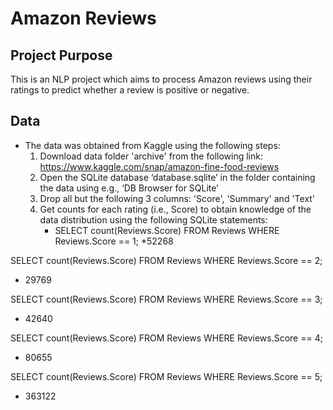 # Amazon Reviews

## Project Purpose
This is an NLP project which aims to process Amazon reviews using their ratings to predict whether a review is positive or negative.

## Data
* The data was obtained from Kaggle using the following steps:
    1. Download data folder 'archive' from the following link: https://www.kaggle.com/snap/amazon-fine-food-reviews
    2. Open the SQLite database ‘database.sqlite’ in the folder containing the data using e.g., ‘DB Browser for SQLite’
    3. Drop all but the following 3 columns: 'Score', 'Summary' and 'Text'
    4. Get counts for each rating (i.e., Score) to obtain knowledge of the data distribution using the following SQLite statements:
        * SELECT count(Reviews.Score)  FROM Reviews WHERE Reviews.Score == 1;
            *52268

SELECT count(Reviews.Score)  FROM Reviews WHERE Reviews.Score == 2;
- 29769

SELECT count(Reviews.Score)  FROM Reviews WHERE Reviews.Score == 3;
- 42640

SELECT count(Reviews.Score)  FROM Reviews WHERE Reviews.Score == 4;
- 80655

SELECT count(Reviews.Score)  FROM Reviews WHERE Reviews.Score == 5;
- 363122